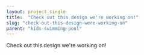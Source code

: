 ```yaml
---
layout: project_single
title:  "Check out this design we're working on!"
slug: "check-out-this-design-were-working-on"
parent: "kids-swimming-pool"
---
```

Check out this design we're working on!
